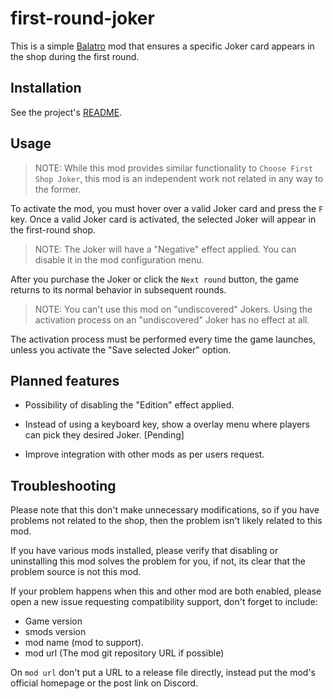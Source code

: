 # first-round-joker

This is a simple [Balatro](https://store.steampowered.com/app/2379780) mod
that ensures a specific Joker card appears in the shop during the first round.

## Installation

See the project's [README](../README.md).

## Usage

> NOTE: While this mod provides similar functionality to `Choose First Shop Joker`,
> this mod is an independent work not related in any way to the former.

To activate the mod, you must hover over a valid Joker card and press the `F` key.
Once a valid Joker card is activated, the selected Joker will appear in the
first-round shop.

> NOTE: The Joker will have a "Negative" effect applied. You can disable it
> in the mod configuration menu.

After you purchase the Joker or click the `Next round` button, the game returns
to its normal behavior in subsequent rounds.

> NOTE: You can't use this mod on "undiscovered" Jokers. Using the activation
> process on an "undiscovered" Joker has no effect at all.

The activation process must be performed every time the game launches, unless
you activate the "Save selected Joker" option.

## Planned features

- Possibility of disabling the "Edition" effect applied.

- Instead of using a keyboard key, show a overlay menu where players can pick
they desired Joker. [Pending]

- Improve integration with other mods as per users request.

## Troubleshooting

Please note that this don't make unnecessary modifications, so if you have problems not
related to the shop, then the problem isn't likely related to this mod.

If you have various mods installed, please verify that disabling or uninstalling
this mod solves the problem for you, if not, its clear that the problem source
is not this mod.

If your problem happens when this and other mod are both enabled, please open
a new issue requesting compatibility support, don't forget to include:

- Game version
- smods version
- mod name (mod to support).
- mod url (The mod git repository URL if possible)

On `mod url` don't put a URL to a release file directly, instead put the mod's official homepage
or the post link on Discord.
